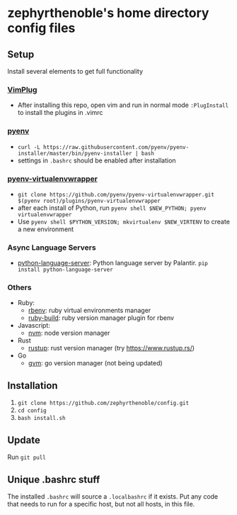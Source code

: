 # zephyrthenoble's home directory config files

## Setup
Install several elements to get full functionality
### [VimPlug](https://github.com/junegunn/vim-plug)
* After installing this repo, open vim and run in normal mode `:PlugInstall` to install the plugins in .vimrc
### [pyenv](https://github.com/pyenv/pyenv-installer)
* `curl -L https://raw.githubusercontent.com/pyenv/pyenv-installer/master/bin/pyenv-installer | bash`
* settings in `.bashrc` should be enabled after installation
### [pyenv-virtualenvwrapper](https://github.com/pyenv/pyenv-virtualenvwrapper)
* `git clone https://github.com/pyenv/pyenv-virtualenvwrapper.git $(pyenv root)/plugins/pyenv-virtualenvwrapper`
* after each install of Python, run `pyenv shell $NEW_PYTHON; pyenv virtualenvwrapper`
* Use `pyenv shell $PYTHON_VERSION; mkvirtualenv $NEW_VIRTENV` to create a new environment
### Async Language Servers
* [python-language-server](https://github.com/palantir/python-language-server): Python language server by Palantir. `pip install python-language-server`
### Others
* Ruby:
  * [rbenv](https://github.com/rbenv/rbenv): ruby virtual environments manager
  * [ruby-build](https://github.com/rbenv/ruby-build#readme): ruby version manager plugin for rbenv
* Javascript: 
  * [nvm](https://github.com/creationix/nvm): node version manager
* Rust
  * [rustup](https://github.com/rust-lang-nursery/rustup.rs#installation): rust version manager (try https://www.rustup.rs/)
* Go
  * [gvm](https://github.com/moovweb/gvm): go version manager (not being updated)

## Installation
1. `git clone https://github.com/zephyrthenoble/config.git`
2. `cd config`
3. `bash install.sh`

## Update
Run `git pull`

## Unique .bashrc stuff
The installed `.bashrc` will source a `.localbashrc` if it exists.  Put any code that needs to run for a specific host, but not all hosts, in this file.

